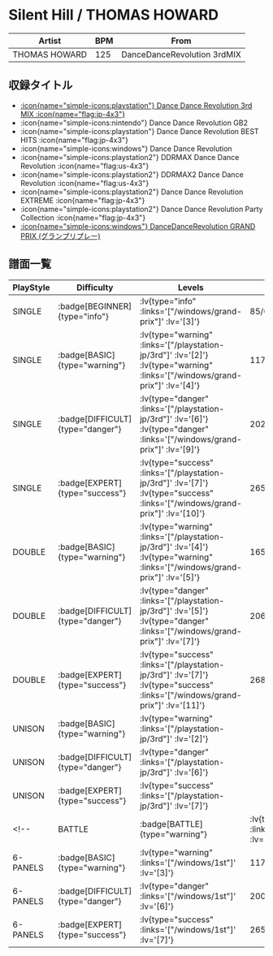 # Silent Hill / THOMAS HOWARD

|Artist|BPM|From|
|------|---|----|
|THOMAS HOWARD|125|DanceDanceRevolution 3rdMIX|

## 収録タイトル

- [ :icon{name="simple-icons:playstation"} Dance Dance Revolution 3rd MIX :icon{name="flag:jp-4x3"} ](/playstation-jp/3rd)
- :icon{name="simple-icons:nintendo"} Dance Dance Revolution GB2
- :icon{name="simple-icons:playstation"} Dance Dance Revolution BEST HITS :icon{name="flag:jp-4x3"}
- :icon{name="simple-icons:windows"} Dance Dance Revolution
- :icon{name="simple-icons:playstation2"} DDRMAX Dance Dance Revolution :icon{name="flag:us-4x3"}
- :icon{name="simple-icons:playstation2"} DDRMAX2 Dance Dance Revolution :icon{name="flag:us-4x3"}
- :icon{name="simple-icons:playstation2"} Dance Dance Revolution EXTREME :icon{name="flag:jp-4x3"}
- :icon{name="simple-icons:playstation2"} Dance Dance Revolution Party Collection :icon{name="flag:jp-4x3"}
- [ :icon{name="simple-icons:windows"} DanceDanceRevolution GRAND PRIX (グランプリプレー)](/windows/grand-prix)

## 譜面一覧

|PlayStyle|Difficulty|Levels|Notes|Movie|
|---------|----------|------|-----|-----|
|SINGLE| :badge[BEGINNER]{type="info"} | :lv{type="info" :links='["/windows/grand-prix"]' :lv='[3]'} |85/0||
|SINGLE| :badge[BASIC]{type="warning"} | :lv{type="warning" :links='["/playstation-jp/3rd"]' :lv='[2]'}  :lv{type="warning" :links='["/windows/grand-prix"]' :lv='[4]'} |117/0||
|SINGLE| :badge[DIFFICULT]{type="danger"} | :lv{type="danger" :links='["/playstation-jp/3rd"]' :lv='[6]'}  :lv{type="danger" :links='["/windows/grand-prix"]' :lv='[9]'} |202/0||
|SINGLE| :badge[EXPERT]{type="success"} | :lv{type="success" :links='["/playstation-jp/3rd"]' :lv='[7]'}  :lv{type="success" :links='["/windows/grand-prix"]' :lv='[10]'} |265/0||
|DOUBLE| :badge[BASIC]{type="warning"} | :lv{type="warning" :links='["/playstation-jp/3rd"]' :lv='[4]'}  :lv{type="warning" :links='["/windows/grand-prix"]' :lv='[5]'} |165/0||
|DOUBLE| :badge[DIFFICULT]{type="danger"} | :lv{type="danger" :links='["/playstation-jp/3rd"]' :lv='[5]'}  :lv{type="danger" :links='["/windows/grand-prix"]' :lv='[7]'} |206/0||
|DOUBLE| :badge[EXPERT]{type="success"} | :lv{type="success" :links='["/playstation-jp/3rd"]' :lv='[7]'}  :lv{type="success" :links='["/windows/grand-prix"]' :lv='[11]'} |268/0||
|UNISON| :badge[BASIC]{type="warning"} | :lv{type="warning" :links='["/playstation-jp/3rd"]' :lv='[2]'}|||
|UNISON| :badge[DIFFICULT]{type="danger"} | :lv{type="danger" :links='["/playstation-jp/3rd"]' :lv='[6]'}|||
|UNISON| :badge[EXPERT]{type="success"} | :lv{type="success" :links='["/playstation-jp/3rd"]' :lv='[7]'}|||
<!-- |BATTLE| :badge[BATTLE]{type="warning"} | :lv{type="warning" :links='["/windows/1st"]' :lv='[3]'}|||
|6-PANELS| :badge[BASIC]{type="warning"} | :lv{type="warning" :links='["/windows/1st"]' :lv='[3]'}|117/0||
|6-PANELS| :badge[DIFFICULT]{type="danger"} | :lv{type="danger" :links='["/windows/1st"]' :lv='[6]'}|200/0||
|6-PANELS| :badge[EXPERT]{type="success"} | :lv{type="success" :links='["/windows/1st"]' :lv='[7]'}|265/0|| -->
